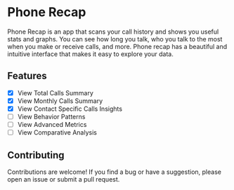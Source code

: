 # Phone Recap

Phone Recap is an app that scans your call history and shows you useful stats and graphs. You can see how long you talk, who you talk to the most when you make or receive calls, and more. Phone recap has a beautiful and intuitive interface that makes it easy to explore your data.

## Features

- [x] View Total Calls Summary
- [x] View Monthly Calls Summary
- [x] View Contact Specific Calls Insights
- [ ] View Behavior Patterns
- [ ] View Advanced Metrics
- [ ] View Comparative Analysis

<!-- ## Features Details -->

<!-- ### View Total Calls Summary

This feature allows you to view a summary of all your calls, including the total number of calls made, the total number of calls received, and the total duration of calls. You can also view the average duration of calls and the number of calls per minute.

### View Monthly Calls Summary

This feature allows you to view a summary of your calls for each month, including the total number of calls made, the total number of calls received, and the total duration of calls. You can also view the average duration of calls and the number of calls per minute.

### View Contact Specific Calls Insights

This feature allows you to view insights about a specific contact, including the total number of calls made, the total number of calls received, and the total duration of calls. You can also view the average duration of calls and the number of calls per minute.

## View Behavior Patterns

This feature allows you to view patterns of behavior, such as the number of calls made to a specific contact, the number of calls received from a specific contact, and the duration of calls made to a specific contact. You can also view the average duration of calls and the number of calls per minute.

## View Advanced Metrics

This feature allows you to view advanced metrics, such as the number of calls made to a specific contact, the number of calls received from a specific contact, and the duration of calls made to a specific contact. You can also view the average duration of calls and the number of calls per minute.

## View Comparative Analysis

This feature allows you to compare your calls to other people or groups, such as your friends or colleagues. You can view the total number of calls made, the total number of calls received, and the total duration of calls. You can also view the average duration of calls and the number of calls per minute. -->

## Contributing

Contributions are welcome! If you find a bug or have a suggestion, please open an issue or submit a pull request.
